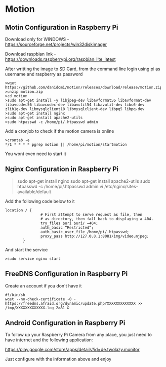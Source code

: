 Motion
=============

## Motin Configuration in Raspberry Pi
Download only for WINDOWS - https://sourceforge.net/projects/win32diskimager

Download raspbian link - https://downloads.raspberrypi.org/raspbian_lite_latest

After writting the image to SD Card, from the command line login using pi as username and raspberry as password



```
>wget https://github.com/danidomi/motion/releases/download/release/motion.zip
>unzip motion.zip
>cd motion
>sudo apt-get install -y libjpeg-dev libavformat56 libavformat-dev libavcodec56 libavcodec-dev libavutil54 libavutil-dev libc6-dev zlib1g-dev libmysqlclient18 libmysqlclient-dev libpq5 libpq-dev
>sudo apt-get install nginx
>sudo apt-get install apache2-utils
>sudo htpasswd -c /home/pi/.htpasswd admin 
```

Add a cronjob to check if the motion camera is online
 
```
>crontab -e 
*/1 * * * * pgrep motion || /home/pi/motion/startmotion
```

You wont even need to start it


## Nginx Configuration in Raspberry Pi

>sudo apt-get install nginx
>sudo apt-get install apache2-utils
>sudo htpasswd -c /home/pi/.htpasswd admin
>vi /etc/nginx/sites-available/default


Add the following code below to it
```
location / {
                # First attempt to serve request as file, then
                # as directory, then fall back to displaying a 404.
                try_files $uri $uri/ =404;
                auth_basic “Restricted”;
                auth_basic_user_file /home/pi/.htpasswd;
                proxy_pass http://127.0.0.1:8081/img/video.mjpeg;
        }
```

And start the service

```
>sudo service nginx start
```

## FreeDNS Configuration in Raspberry Pi

Create an account if you don't have it

```
#!/bin/sh
wget --no-check-certificate -O - https://freedns.afraid.org/dynamic/update.php?XXXXXXXXXXXXX >> /tmp/XXXXXXXXXXXXX.log 2>&1 &
```

## Android Configuration in Raspberry Pi

To follow up your Raspberry Pi Camera from any place, you just need to have internet and the following application:

https://play.google.com/store/apps/details?id=de.twolazy.monitor

Just configure with the information above and enjoy